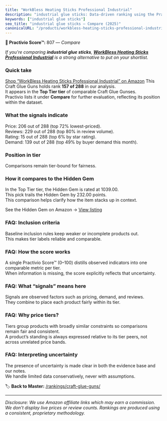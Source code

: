 ```yaml
---
title: "WorkBless Heating Sticks Professional Industrial"
description: "industrial glue sticks: Data-driven ranking using the Practivio Score™. Positioned by quality, value, demand, findability, momentum."
keywords: ["industrial glue sticks"]
seo_title: "industrial glue sticks — Compare (2025)"
canonicalURL: "/products/workbless-heating-sticks-professional-industrial-B0DZ1Y9BZZ/"
---
```


**🛒 Practivio Score™:** 807 — _Compare_


*If you're comparing **industrial glue sticks**, **[WorkBless Heating Sticks Professional Industrial](https://www.amazon.com/dp/B0DZ1Y9BZZ?tag=practivio-20)** is a strong alternative to put on your shortlist.*
### Quick take
[Shop “WorkBless Heating Sticks Professional Industrial” on Amazon](https://www.amazon.com/dp/B0DZ1Y9BZZ?tag=practivio-20)
This Craft Glue Guns holds rank **157 of 288** in our analysis.  
It appears in the **Top Tier tier** of comparable Craft Glue Gunses.  
Practivio lists it under **Compare** for further evaluation, reflecting its position within the dataset.

### What the signals indicate
Price: 206 out of 288 (top 72% lowest-priced).  
Reviews: 229 out of 288 (top 80% in review volume).  
Rating: 15 out of 288 (top 6% by star rating).  
Demand: 139 out of 288 (top 49% by buyer demand this month).

### Position in tier
Comparisons remain tier-bound for fairness.

### How it compares to the Hidden Gem
In the Top Tier tier, the Hidden Gem is rated at 1039.00.  
This pick trails the Hidden Gem by 232.00 points.  
This comparison helps clarify how the item stacks up in context.  

See the Hidden Gem on Amazon → [View listing](https://www.amazon.com/dp/B078S5QMFG?tag=practivio-20)

### FAQ: Inclusion criteria
Baseline inclusion rules keep weaker or incomplete products out.  
This makes tier labels reliable and comparable.

### FAQ: How the score works
A single Practivio Score™ (0–100) distills observed indicators into one comparable metric per tier.  
When information is missing, the score explicitly reflects that uncertainty.

### FAQ: What “signals” means here
Signals are observed factors such as pricing, demand, and reviews.  
They combine to place each product fairly within its tier.

### FAQ: Why price tiers?
Tiers group products with broadly similar constraints so comparisons remain fair and consistent.  
A product’s standing is always expressed relative to its tier peers, not across unrelated price bands.

### FAQ: Interpreting uncertainty
The presence of uncertainty is made clear in both the evidence base and our notes.  
We handle limited data conservatively, never with assumptions.

<!-- Missing template for Compare/CompareWithinPriceClass -->


🏷️ **Back to Master:** [/rankings/craft-glue-guns/](/rankings/craft-glue-guns/)

---
_Disclosure: We use Amazon affiliate links which may earn a commission. We don’t display live prices or review counts. Rankings are produced using a consistent, proprietary methodology._
